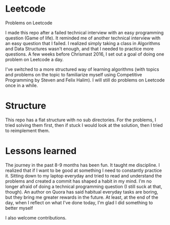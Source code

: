 # Leetcode
Problems on Leetcode

I made this repo after a failed technical interview with an easy programming question (Game of life). It reminded me of another technical interview with an easy question that I failed. I realized simply taking a class in Algorithms and Data Structures wasn't enough, and that I needed to practice more questions. A few weeks before Chrismast 2016, I set out a goal of doing one problem on Leetcode a day.

I've switched to a more structured way of learning algorithms (with topics and problems on the topic to familiarize myself using Competitive Programming by Steven and Felix Halim). I will still do problems on Leetcode once in a while.

# Structure

This repo has a flat structure with no sub directories. For the problems, I tried solving them first, then if stuck I would look at the solution, then I tried to reimplement them.

# Lessons learned
The journey in the past 8-9 months has been fun. It taught me discipline. I realized that if I want to be good at something I need to constantly practice it. Sitting down to my laptop everyday and tried to read and understand the problems and created a commit has shaped a habit in my mind. I'm no longer afraid of doing a technical programming question (I still suck at that, though). An author on Quora has said habitual everyday tasks are boring, but they bring me greater rewards in the future. At least, at the end of the day, when I reflect on what I've done today, I'm glad I did something to better myself

I also welcome contributions.
